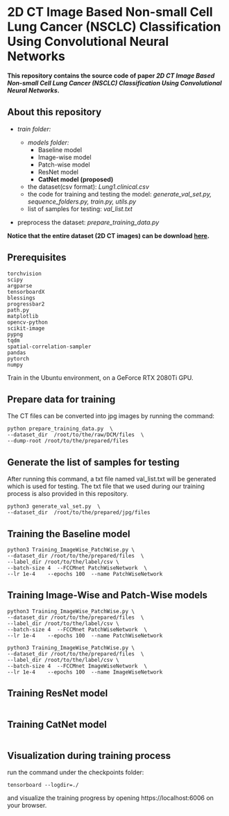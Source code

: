 # 2D CT Image Based Non-small Cell Lung Cancer (NSCLC) Classification Using Convolutional Neural Networks

**This repository contains the source code of paper *2D CT Image Based Non-small Cell Lung Cancer (NSCLC) Classification Using Convolutional Neural Networks*.**

## About this repository
- *train folder:* 
  - *models folder:*
    - Baseline model
    - Image-wise model
    - Patch-wise model
    - ResNet model
    - **CatNet model (proposed)**
  - the dataset(csv format): *Lung1.clinical.csv*
  - the code for training and testing the model: *generate_val_set.py, sequence_folders.py, train.py, utils.py*
  - list of samples for testing: *val_list.txt*
  
- preprocess the dataset: *prepare_training_data.py*

**Notice that the entire dataset (2D CT images) can be download [here](https://wiki.cancerimagingarchive.net/display/Public/NSCLC-Radiomics#fa40518ae0634edca8cfa8e1df141bda).**

## Prerequisites
```
torchvision
scipy
argparse
tensorboardX
blessings
progressbar2
path.py
matplotlib
opencv-python
scikit-image
pypng
tqdm
spatial-correlation-sampler
pandas
pytorch
numpy
```
Train in the Ubuntu environment, on a GeForce RTX 2080Ti GPU. 

## Prepare data for training
The CT files can be converted into jpg images by running the command:
```
python prepare_training_data.py  \
--dataset_dir  /root/to/the/raw/DCM/files  \
--dump-root /root/to/the/prepared/files
```

## Generate the list of samples for testing
After running this command, a txt file named val_list.txt will be generated which is used for testing. The txt file that we used during our training process is also provided in this repository.
```
python3 generate_val_set.py  \
--dataset_dir  /root/to/the/prepared/jpg/files 
```

## Training the Baseline model
```
python3 Training_ImageWise_PatchWise.py \
--dataset_dir /root/to/the/prepared/files  \
--label_dir /root/to/the/label/csv \
--batch-size 4  --FCCMnet PatchWiseNetwork  \
--lr 1e-4    --epochs 100  --name PatchWiseNetwork
```

## Training Image-Wise and Patch-Wise models
```
python3 Training_ImageWise_PatchWise.py \
--dataset_dir /root/to/the/prepared/files  \
--label_dir /root/to/the/label/csv \
--batch-size 4  --FCCMnet PatchWiseNetwork  \
--lr 1e-4    --epochs 100  --name PatchWiseNetwork
```

```
python3 Training_ImageWise_PatchWise.py \
--dataset_dir /root/to/the/prepared/files  \
--label_dir /root/to/the/label/csv \
--batch-size 4  --FCCMnet ImageWiseNetwork  \
--lr 1e-4    --epochs 100  --name ImageWiseNetwork
```

## Training ResNet model
```

```

## Training CatNet model
```

```

##  Visualization during training process
run the command under the checkpoints folder:
```
tensorboard --logdir=./
```
and visualize the training progress by opening https://localhost:6006 on your browser.

